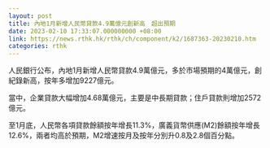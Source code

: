 ```yaml
---
layout: post
title: 內地1月新增人民幣貸款4.9萬億元創新高　超出預期
date: 2023-02-10 17:33:07.000000000 +08:00
link: https://news.rthk.hk/rthk/ch/component/k2/1687363-20230210.htm
categories: rthk
---
```


人民銀行公布，內地1月新增人民幣貸款4.9萬億元，多於市場預期的4萬億元，創紀錄新高，按年多增加9227億元。

當中，企業貸款大幅增加4.68萬億元，主要是中長期貸款；住戶貸款則增加2572億元。

至1月底，人民幣各項貸款餘額按年增長11.3%，廣義貨幣供應(M2)餘額按年增長12.6%，兩者均高於預期，M2增速按月及按年分別升0.8及2.8個百分點。
